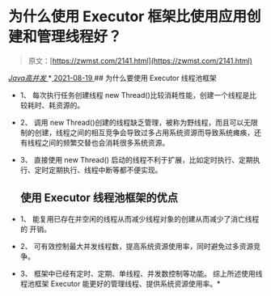 <!--yml
category: 未分类
date: 0001-01-01 00:00:00
-->

# 为什么使用 Executor 框架比使用应用创建和管理线程好？

> 原文：[https://zwmst.com/2141.html](https://zwmst.com/2141.html)

   [ *Java高并发* ](https://zwmst.com/java%e9%ab%98%e5%b9%b6%e5%8f%91)*[ <time datetime="2021-08-19T08:49:48+08:00"> 2021-08-19 </time> ](https://zwmst.com/2141.html)  ## 为什么要使用 Executor 线程池框架

*   1、 每次执行任务创建线程 new Thread()比较消耗性能，创建一个线程是比较耗时、耗资源的。
*   2、 调用 new Thread()创建的线程缺乏管理，被称为野线程，而且可以无限制的创建，线程之间的相互竞争会导致过多占用系统资源而导致系统瘫痪，还有线程之间的频繁交替也会消耗很多系统资源。
*   3、 直接使用 new Thread() 启动的线程不利于扩展，比如定时执行、定期执行、定时定期执行、线程中断等都不便实现。

    ## 使用 Executor 线程池框架的优点

*   1、 能复用已存在并空闲的线程从而减少线程对象的创建从而减少了消亡线程的 开销。
*   2、 可有效控制最大并发线程数，提高系统资源使用率，同时避免过多资源竞争。
*   3、 框架中已经有定时、定期、单线程、并发数控制等功能。
    综上所述使用线程池框架 Executor 能更好的管理线程、提供系统资源使用率。*